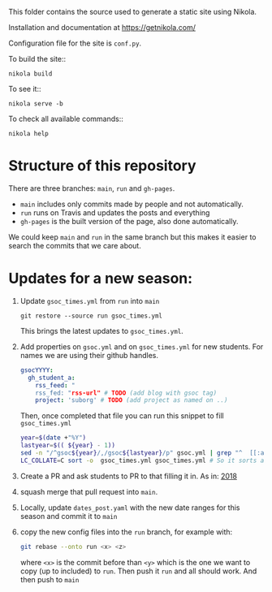 This folder contains the source used to generate a static site using Nikola.

Installation and documentation at https://getnikola.com/

Configuration file for the site is ``conf.py``.

To build the site::

    nikola build

To see it::

    nikola serve -b

To check all available commands::

    nikola help

# Structure of this repository

There are three branches: `main`, `run` and `gh-pages`.

- `main` includes only commits made by people and not automatically.
- `run` runs on Travis and updates the posts and everything
- `gh-pages` is the built version of the page, also done automatically.

We could keep `main` and `run` in the same branch but this makes it easier to
search the commits that we care about.

# Updates for a new season:

1. Update `gsoc_times.yml` from `run` into `main`
   ```
   git restore --source run gsoc_times.yml
   ```
   This brings the latest updates to `gsoc_times.yml`.

1. Add properties on `gsoc.yml` and on `gsoc_times.yml` for new students. For names we are using their github handles.
   ```yaml
   gsocYYYY:
     gh_student_a:
       rss_feed: "
       rss_fed: "rss-url" # TODO (add blog with gsoc tag)
       project: 'suborg' # TODO (add project as named on ..)
   ```
   Then, once completed that file you can run this snippet to fill `gsoc_times.yml`
   ```bash
   year=$(date +"%Y")
   lastyear=$(( ${year} - 1))
   sed -n "/^gsoc${year}/,/gsoc${lastyear}/p" gsoc.yml | grep "^  [[:alpha:]].*:$" | sed 's/^[ ]*//' | sed "s/$/ ${year}-05-01 00:00:00/g" >> gsoc_times.yml
   LC_COLLATE=C sort -o  gsoc_times.yml gsoc_times.yml # So it sorts as python does, first upper case, then lower
   ```

1. Create a PR and ask students to PR to that filling it in. As in: [2018](https://github.com/OpenAstronomy/Universe_OA/pull/8)

1. squash merge that pull request into `main`.

1. Locally, update `dates_post.yaml` with the new date ranges for this season and commit it to `main`

1. copy the new config files into the `run` branch, for example with:
   ```bash
   git rebase --onto run <x> <z>
   ```
   where `<x>` is the commit before than `<y>` which is the one we want to copy
   (up to <z> included) to `run`.
   Then push it `run` and all should work. And then push to `main`
